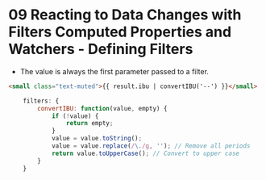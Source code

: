 # 09 Reacting to Data Changes with Filters Computed Properties and Watchers - Defining Filters

- The value is always the first parameter passed to a filter.

```html
<small class="text-muted">{{ result.ibu | convertIBU('--') }}</small>
```


```javascript
    filters: {
        convertIBU: function(value, empty) {
            if (!value) {
                return empty;
            }
            value = value.toString();
            value = value.replace(/\./g, ''); // Remove all periods
            return value.toUpperCase(); // Convert to upper case
        }
    }
```